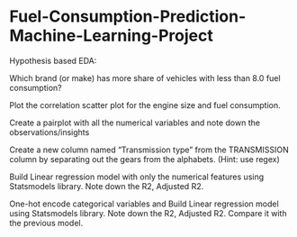 # Fuel-Consumption-Prediction-Machine-Learning-Project
Hypothesis based EDA:

Which brand (or make) has more share of vehicles with less than 8.0 fuel consumption?

Plot the correlation scatter plot for the engine size and fuel consumption.

Create a pairplot with all the numerical variables and note down the observations/insights

Create a new column named “Transmission type” from the TRANSMISSION column by separating out the gears from the alphabets. (Hint: use regex)

Build Linear regression model with only the numerical features using Statsmodels library. Note down the R2, Adjusted R2. 

One-hot encode categorical variables and Build Linear regression model using Statsmodels library. Note down the R2, Adjusted R2. Compare it with the previous model.
